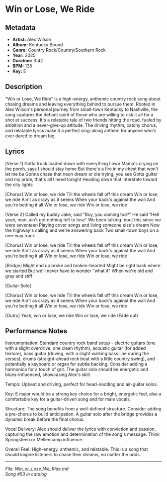 # Win or Lose, We Ride

## Metadata
- **Artist:** Alex Wilson
- **Album:** Kentucky Bound
- **Genre:** Country Rock/Country/Southern Rock
- **Year:** 2025
- **Duration:** 3:42
- **BPM:** 135
- **Key:** E

## Description
"Win or Lose, We Ride" is a high-energy, anthemic country rock song about chasing dreams and leaving everything behind to pursue them. Rooted in Alex Wilson's personal journey from small-town Kentucky to Nashville, the song captures the defiant spirit of those who are willing to risk it all for a shot at success. It's a relatable tale of two friends hitting the road, fueled by ambition and a never-give-up attitude. The driving rhythm, catchy chorus, and relatable lyrics make it a perfect sing-along anthem for anyone who's ever dared to dream big.

## Lyrics

[Verse 1]
Gotta truck loaded down with everything I own
Mama's crying on the porch, says I should stay home
But there's a fire in my chest that won't let me be
Gonna chase that neon dream or die trying, you see
Gotta guitar and my pride, that's all I need tonight
Heading down that interstate toward the city lights

[Chorus]
Win or lose, we ride
Till the wheels fall off this dream
Win or lose, we ride
Ain't as crazy as it seems
When your back's against the wall
And you're betting it all
Win or lose, we ride
Win or lose, we ride

[Verse 2]
Called my buddy Jake, said "Boy, you coming too?"
He said "Hell yeah, man, ain't got nothing left to lose"
We been talking 'bout this since we were seventeen
Playing cover songs and living someone else's dream
Now the highway's calling and we're answering back
Two small-town boys on a one-way track

[Chorus]
Win or lose, we ride
Till the wheels fall off this dream
Win or lose, we ride
Ain't as crazy as it seems
When your back's against the wall
And you're betting it all
Win or lose, we ride
Win or lose, we ride

[Bridge]
Might end up broke and broken-hearted
Might be right back where we started
But we'll never have to wonder "what if"
When we're old and gray and stiff

[Guitar Solo]

[Chorus]
Win or lose, we ride
Till the wheels fall off this dream
Win or lose, we ride
Ain't as crazy as it seems
When your back's against the wall
And you're betting it all
Win or lose, we ride
Win or lose, we ride

[Outro]
Yeah, win or lose, we ride
Win or lose, we ride (Fade out)

## Performance Notes

Instrumentation: Standard country rock band setup - electric guitars (one with a slight overdrive, one clean rhythm), acoustic guitar (for added texture), bass guitar (driving, with a slight walking bass line during the verses), drums (straight-ahead rock beat with a little country swing), and potentially a keyboard or organ for subtle backing. Consider adding a harmonica for a touch of grit. The guitar solo should be energetic and blues-influenced, showcasing Alex's skill.

Tempo: Upbeat and driving, perfect for head-nodding and air-guitar solos.

Key: E major would be a strong key choice for a bright, energetic feel, also a comfortable key for a guitar-driven song and for male vocals.

Structure: The song benefits from a well-defined structure. Consider adding a pre-chorus to build anticipation. A guitar solo after the bridge provides a dynamic break before the final chorus.

Vocal Delivery: Alex should deliver the lyrics with conviction and passion, capturing the raw emotion and determination of the song's message. Think Springsteen or Mellencamp influence.

Overall Feel: High-energy, anthemic, and relatable. This is a song that should inspire listeners to chase their dreams, no matter the odds.

---
*File: Win_or_Lose_We_Ride.md*  
*Song #53 in catalog*
